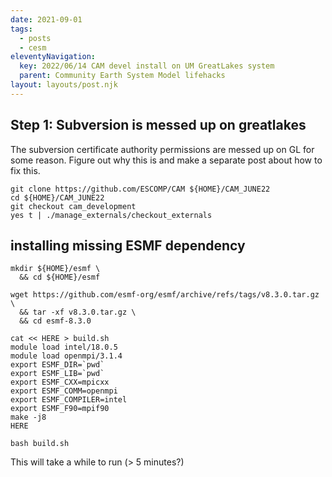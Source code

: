 ```yaml
---
date: 2021-09-01
tags:
  - posts
  - cesm
eleventyNavigation:
  key: 2022/06/14 CAM devel install on UM GreatLakes system
  parent: Community Earth System Model lifehacks
layout: layouts/post.njk
---
```


## Step 1: Subversion is messed up on greatlakes

The subversion certificate authority permissions are messed up on GL
for some reason. <span class="todo">Figure out why this is and make a 
separate post about how to fix this.</span>

```
git clone https://github.com/ESCOMP/CAM ${HOME}/CAM_JUNE22
cd ${HOME}/CAM_JUNE22
git checkout cam_development
yes t | ./manage_externals/checkout_externals

```


## installing missing ESMF dependency

```
mkdir ${HOME}/esmf \
  && cd ${HOME}/esmf

wget https://github.com/esmf-org/esmf/archive/refs/tags/v8.3.0.tar.gz \
  && tar -xf v8.3.0.tar.gz \
  && cd esmf-8.3.0

cat << HERE > build.sh
module load intel/18.0.5
module load openmpi/3.1.4
export ESMF_DIR=`pwd`
export ESMF_LIB=`pwd`
export ESMF_CXX=mpicxx
export ESMF_COMM=openmpi
export ESMF_COMPILER=intel
export ESMF_F90=mpif90
make -j8
HERE

bash build.sh
```

This will take a while to run (> 5 minutes?)



